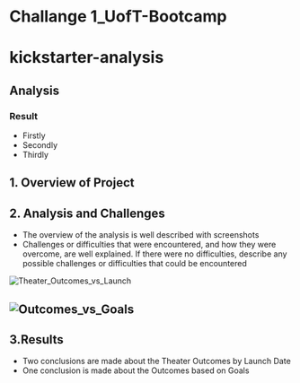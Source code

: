 # Challange 1_UofT-Bootcamp
# kickstarter-analysis
## Analysis
### Result
* Firstly
* Secondly
* Thirdly



## 1. Overview of Project

## 2. Analysis and Challenges
- The overview of the analysis is well described with screenshots
- Challenges or difficulties that were encountered, and how they were overcome, are well explained. If there were no difficulties, describe any possible challenges or difficulties that could be encountered

![Theater_Outcomes_vs_Launch](https://github.com/Tifarahani/UofT-Bootcamp/blob/main/Resources/Theater_Outcomes_vs_Launch.png.png)


![Outcomes_vs_Goals](https://github.com/Tifarahani/UofT-Bootcamp/blob/main/Resources/Outcomes_vs_Goals.png)
---
## 3.Results
* Two conclusions are made about the Theater Outcomes by Launch Date
* One conclusion is made about the Outcomes based on Goals

